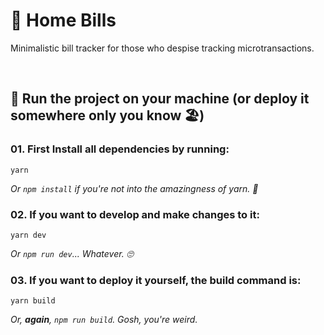 # 🏡 Home Bills 

Minimalistic bill tracker for those who despise tracking microtransactions.

<br>

## :runner: Run the project on your machine (or deploy it somewhere only you know :beach_umbrella:)

### 01. First Install all dependencies by running:

```
yarn
```
_Or `npm install` if you're not into the amazingness of yarn. :eyes:_

### 02. If you want to develop and make changes to it:

```
yarn dev
```
_Or `npm run dev`... Whatever. :roll_eyes:_


### 03. If you want to deploy it yourself, the build command is:

```
yarn build
```
_Or, **again**, `npm run build`. Gosh, you're weird._
